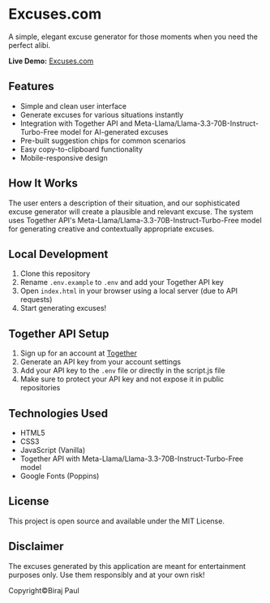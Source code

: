 # Excuses.com

A simple, elegant excuse generator for those moments when you need the perfect alibi.

**Live Demo:** [Excuses.com](excusescom.vercel.app)

## Features

- Simple and clean user interface
- Generate excuses for various situations instantly
- Integration with Together API and Meta-Llama/Llama-3.3-70B-Instruct-Turbo-Free model for AI-generated excuses
- Pre-built suggestion chips for common scenarios
- Easy copy-to-clipboard functionality
- Mobile-responsive design

## How It Works

The user enters a description of their situation, and our sophisticated excuse generator will create a plausible and relevant excuse. The system uses Together API's Meta-Llama/Llama-3.3-70B-Instruct-Turbo-Free model for generating creative and contextually appropriate excuses.

## Local Development

1. Clone this repository
2. Rename `.env.example` to `.env` and add your Together API key
3. Open `index.html` in your browser using a local server (due to API requests)
4. Start generating excuses!

## Together API Setup

1. Sign up for an account at [Together](https://www.together.ai/)
2. Generate an API key from your account settings
3. Add your API key to the `.env` file or directly in the script.js file
4. Make sure to protect your API key and not expose it in public repositories

## Technologies Used

- HTML5
- CSS3
- JavaScript (Vanilla)
- Together API with Meta-Llama/Llama-3.3-70B-Instruct-Turbo-Free model
- Google Fonts (Poppins)

## License

This project is open source and available under the MIT License.

## Disclaimer

The excuses generated by this application are meant for entertainment purposes only. Use them responsibly and at your own risk!

Copyright©️Biraj Paul

